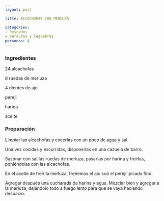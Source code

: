 ```yaml
---
layout: post

title: ALCACHOFAS CON MERLUZA

categories:
- Pescados
- Verduras y legumbres
personas: 4 
---
```

<h3>Ingredientes</h3>
24 alcachofas

8 ruedas de merluza

4 dientes de ajo

perejil

harina

aceite

<h3>Preparación</h3>
Limpiar las alcachofas y cocerlas con un poco de agua y sal.

Una vez cocidas y escurridas, disponerlas en una cazuela de barro.

Sazonar con sal las ruedas de merluza, pasarlas por harina y freírlas, poniéndolas con las alcachofas.

En el aceite de freír la merluza, freiremos el ajo con el perejil picado fino.

Agregar después una cucharada de harina y agua. Mezclar bien y agregar a la merluza, dejándolo todo a fuego lento para que se vaya haciendo despacio.